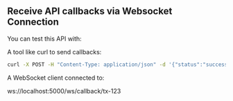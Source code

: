 ## Receive API callbacks via Websocket Connection

You can test this API with:

A tool like curl to send callbacks:

```bash
curl -X POST -H "Content-Type: application/json" -d '{"status":"success","data":{"amount":100}}' http://localhost:3000/api/callback/tx-123
```

A WebSocket client connected to:

ws://localhost:5000/ws/callback/tx-123

